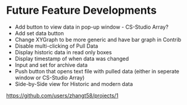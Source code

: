 # Future Feature Developments

- Add button to view data in pop-up window - CS-Studio Array?
- Add set data button
- Change XYGraph to be more generic and have bar graph in Contrib
- Disable multi-clicking of Pull Data
- Display historic data in read only boxes
- Display timestamp of when data was changed
- Input and set for archive data
- Push button that opens text file with pulled data (either in seperate window or CS-Studio Array)
- Side-by-Side view for Historic and modern data

https://github.com/users/zhangt58/projects/1
